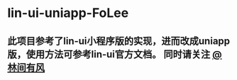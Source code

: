 # lin-ui-uniapp-FoLee

## 此项目参考了lin-ui小程序版的实现，进而改成uniapp版，使用方法可参考lin-ui官方文档。 同时请关注 [@林间有风](https://github.com/TaleLin) 
